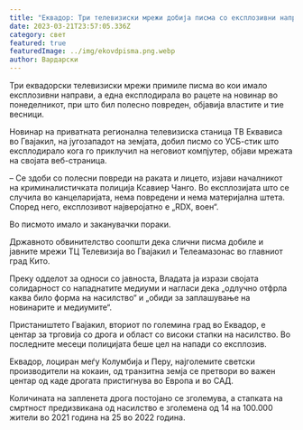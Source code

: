 ```yaml
---
title: "Еквадор: Три телевизиски мрежи добија писма со експлозивни направи"
date: 2023-03-21T23:57:05.336Z
category: свет
featured: true
featuredImage: ../img/ekovdpisma.png.webp
author: Вардарски
---
```


Три еквадорски телевизиски мрежи примиле писма во кои имало експлозивни направи, а една експлодирала во рацете на новинар во понеделникот, при што бил полесно повреден, објавија властите и тие весници.

Новинар на приватната регионална телевизиска станица ТВ Еквависа во Гвајакил, на југозападот на земјата, добил писмо со УСБ-стик што експлодирало кога го приклучил на неговиот компјутер, објави мрежата на својата веб-страница.

– Се здоби со полесни повреди на раката и лицето, изјави началникот на криминалистичката полиција Ксавиер Чанго. Во експлозијата што се случила во канцеларијата, нема повредени и нема материјална штета. Според него, експлозивот најверојатно е „RDX, воен“.

Во писмото имало и заканувачки пораки.

Државното обвинителство соопшти дека слични писма добиле и јавните мрежи ТЦ Телевизија во Гвајакил и Телеамазонас во главниот град Кито.

Преку одделот за односи со јавноста, Владата ја изрази својата солидарност со нападнатите медиуми и нагласи дека „одлучно отфрла каква било форма на насилство“ и „обиди за заплашување на новинарите и медиумите“.

Пристаништето Гвајакил, вториот по големина град во Еквадор, е центар за трговија со дрога и област со високи стапки на насилство. Во последните месеци полицијата беше цел на напади со експлозив.

Еквадор, лоциран меѓу Колумбија и Перу, најголемите светски производители на кокаин, од транзитна земја се претвори во важен центар од каде дрогата пристигнува во Европа и во САД.

Количината на запленета дрога постојано се зголемува, а стапката на смртност предизвикана од насилство е зголемена од 14 на 100.000 жители во 2021 година на 25 во 2022 година.
